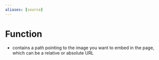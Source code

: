 ```yaml
---
aliases: [source]
---
```

# Function
- contains a path pointing to the image you want to embed in the page, which can be a relative or absolute URL